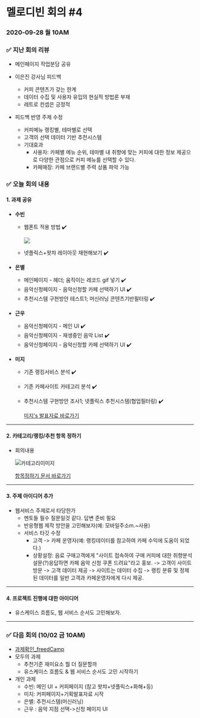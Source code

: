 # 멜로디빈 회의 #4

### 2020-09-28 월 10AM



### :white_check_mark: ​지난 회의 리뷰 

* 메인페이지 작업분담 공유
* 이은진 강사님 피드백
  * 커피 콘텐츠가 갖는 한계
  * 데이터 수집 및 사용자 유입의 현실적 방법론 부재
  * 레트로 컨셉은 긍정적



* 피드백 반영 주제 수정
  *  커피메뉴 랭킹별, 테마별로 선택
  * 고객의 선택 데이터 기반 추천시스템 
  * 기대효과 
    * 사용자: 카페별 메뉴 순위, 테마별 내 취향에 맞는 커피에 대한 정보 제공으로 다양한 관점으로 커피 메뉴를 선택할 수 있다.
    * 카페매장: 카페 브랜드별 주력 상품 파악 가능



### :white_check_mark: ​오늘 회의 내용

#### 1. 과제 공유

* **수빈**

  * 웹폰트 적용 방법 :heavy_check_mark:

    ![](https://github.com/melody-Bean/melody-Bean-meetingMinutes/blob/master/img/0928_1_webFont.png)

    

  * 넷플릭스+왓챠 레이아웃 재현해보기 :heavy_check_mark:



* **은별**
  * 메인페이지 - 헤더; 움직이는 레코드 gif 넣기 :heavy_check_mark:
  * 음악신청페이지 - 음악신청할 카페 선택하기 UI :heavy_check_mark:
  * 추천시스템 구현방안 테스트1; 머신러닝 콘텐츠기반필터링 :heavy_check_mark:



* **근우**
  * 음악신청페이지 - 메인 UI :heavy_check_mark:
  * 음악신청페이지 - 재생중인 음악 List :heavy_check_mark: 
  * 음악신청페이지 - 음악신청할 카페 선택하기 UI :heavy_check_mark:



* **미지**

  * 기존 랭킹서비스 분석 :heavy_check_mark:

  * 기존 카페사이트 카테고리 분석 :heavy_check_mark:

  * 추천시스템 구현방안 조사1; 넷플릭스 추천시스템(협업필터링) :heavy_check_mark:

    [미지's 발표자료 바로가기](https://drive.google.com/drive/u/0/folders/1r4JqlMUyHryo-ACycdZAQSYFzXlcheqr)

---



#### 2. 카테고리/랭킹/추천 항목 정하기

* 회의내용

  ![카테고리이미지](https://github.com/melody-Bean/melody-Bean-meetingMinutes/blob/master/img/0928_2_Categories.PNG)

  [항목정하기 문서 바로가기](https://docs.google.com/document/d/1E-1ZrDCHOhR3Imov4pzwSyOhSSAz3SZyNBwWUPQDsF4/edit)

---



#### 3. 주제 아이디어 추가

* 웹서비스 주제로서 타당한가
  * 멘토들 필수 질문일것 같다. 답변 준비 필요
  * 반응형웹 제작 방안을 고민해보자(예: 모바일주소m.~사용)
  * 서비스 타깃 수정
    * 고객 -> 카페 운영자(예: 랭킹데이터를 참고하여 카페 수익에 도움이 되었다.)
    * 상황설정: 음료 구매고객에게 "사이트 접속하여 구매 커피에 대한 취향분석 설문(?)응답하면 카페 음악 신청 쿠폰 드려요"라고 홍보. -> 고객이 사이트 방문 -> 고객 데이터 제공 -> 사이트는 데이터 수집 -> 랭킹 분류 및 정제된 데이터를 일반 고객과 카페운영자에게  다시 제공.

---



#### 4. 프로젝트 진행에 대한 아이디어

* 유스케이스 흐름도, 웹 서비스 순서도 고민해보자.

---



### :white_check_mark: ​다음 회의 (10/02 금 10AM)

* [과제확인_freedCamp](https://freedcamp.com/MelodyBean_58M/MelodyBean_baF/todos)
* 모두의 과제
  * 추천기준 재미요소 뭘 더 질문할까
  * 유스케이스 흐름도 & 웹 서비스 순서도 고민 시작하기
* 개인 과제
  * 수빈: 메인 UI + 커피페이지 (참고 왓챠+넷플릭스+화해+등)
  * 미지: 커피페이지+기획발표자료 시작
  * 은별: 추천시스템(머신러닝)
  * 근우 : 음악 지점 선택->신청 페이지 UI

